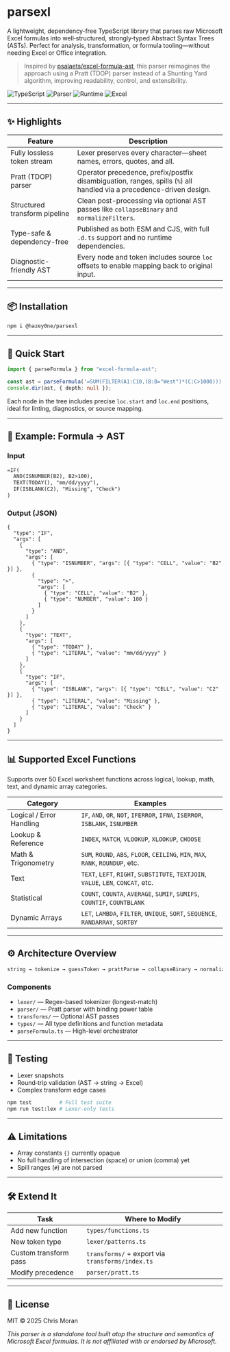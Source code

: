 # parsexl

A lightweight, dependency-free TypeScript library that parses raw Microsoft Excel formulas into well‑structured, strongly‑typed Abstract Syntax Trees (ASTs). Perfect for analysis, transformation, or formula tooling—without needing Excel or Office integration.

> Inspired by [psalaets/excel-formula-ast](https://github.com/psalaets/excel-formula-ast), this parser reimagines the approach using a Pratt (TDOP) parser instead of a Shunting Yard algorithm, improving readability, control, and extensibility.

![TypeScript](https://img.shields.io/badge/Language-TypeScript-3178C6?style=flat&logo=typescript&logoColor=white)
![Parser](<https://img.shields.io/badge/Parser-Pratt%20(TDOP)-blueviolet>)
![Runtime](https://img.shields.io/badge/Runtime-0%20Dependencies-lightgrey)
![Excel](https://img.shields.io/badge/Excel-Compatible-yellowgreen)

---

## ✨ Highlights

| Feature                       | Description                                                                                                          |
| ----------------------------- | -------------------------------------------------------------------------------------------------------------------- |
| Fully lossless token stream   | Lexer preserves every character—sheet names, errors, quotes, and all.                                                |
| Pratt (TDOP) parser           | Operator precedence, prefix/postfix disambiguation, ranges, spills (`%`) all handled via a precedence-driven design. |
| Structured transform pipeline | Clean post-processing via optional AST passes like `collapseBinary` and `normalizeFilters`.                          |
| Type-safe & dependency-free   | Published as both ESM and CJS, with full `.d.ts` support and no runtime dependencies.                                |
| Diagnostic-friendly AST       | Every node and token includes source `loc` offsets to enable mapping back to original input.                         |

---

## 📦 Installation

```bash
npm i @hazey0ne/parsexl
```

---

## 🚀 Quick Start

```ts
import { parseFormula } from "excel-formula-ast";

const ast = parseFormula('=SUM(FILTER(A1:C10,(B:B="West")*(C:C>1000)))');
console.dir(ast, { depth: null });
```

Each node in the tree includes precise `loc.start` and `loc.end` positions, ideal for linting, diagnostics, or source mapping.

---

## 🧐 Example: Formula → AST

### Input

```txt
=IF(
  AND(ISNUMBER(B2), B2>100),
  TEXT(TODAY(), "mm/dd/yyyy"),
  IF(ISBLANK(C2), "Missing", "Check")
)
```

### Output (JSON)

```jsonc
{
  "type": "IF",
  "args": [
    {
      "type": "AND",
      "args": [
        { "type": "ISNUMBER", "args": [{ "type": "CELL", "value": "B2" }] },
        {
          "type": ">",
          "args": [
            { "type": "CELL", "value": "B2" },
            { "type": "NUMBER", "value": 100 }
          ]
        }
      ]
    },
    {
      "type": "TEXT",
      "args": [
        { "type": "TODAY" },
        { "type": "LITERAL", "value": "mm/dd/yyyy" }
      ]
    },
    {
      "type": "IF",
      "args": [
        { "type": "ISBLANK", "args": [{ "type": "CELL", "value": "C2" }] },
        { "type": "LITERAL", "value": "Missing" },
        { "type": "LITERAL", "value": "Check" }
      ]
    }
  ]
}
```

---

## 📊 Supported Excel Functions

Supports over 50 Excel worksheet functions across logical, lookup, math, text, and dynamic array categories.

| Category                 | Examples                                                                          |
| ------------------------ | --------------------------------------------------------------------------------- |
| Logical / Error Handling | `IF`, `AND`, `OR`, `NOT`, `IFERROR`, `IFNA`, `ISERROR`, `ISBLANK`, `ISNUMBER`     |
| Lookup & Reference       | `INDEX`, `MATCH`, `VLOOKUP`, `XLOOKUP`, `CHOOSE`                                  |
| Math & Trigonometry      | `SUM`, `ROUND`, `ABS`, `FLOOR`, `CEILING`, `MIN`, `MAX`, `RANK`, `ROUNDUP`, etc.  |
| Text                     | `TEXT`, `LEFT`, `RIGHT`, `SUBSTITUTE`, `TEXTJOIN`, `VALUE`, `LEN`, `CONCAT`, etc. |
| Statistical              | `COUNT`, `COUNTA`, `AVERAGE`, `SUMIF`, `SUMIFS`, `COUNTIF`, `COUNTBLANK`          |
| Dynamic Arrays           | `LET`, `LAMBDA`, `FILTER`, `UNIQUE`, `SORT`, `SEQUENCE`, `RANDARRAY`, `SORTBY`    |

---

## ⚙️ Architecture Overview

```bash
string → tokenize → guessToken → prattParse → collapseBinary → normalizeFilters → AST
```

### Components

- `lexer/` — Regex-based tokenizer (longest-match)
- `parser/` — Pratt parser with binding power table
- `transforms/` — Optional AST passes
- `types/` — All type definitions and function metadata
- `parseFormula.ts` — High-level orchestrator

---

## 📅 Testing

- Lexer snapshots
- Round‑trip validation (AST → string → Excel)
- Complex transform edge cases

```bash
npm test         # Full test suite
npm run test:lex # Lexer-only tests
```

---

## ⚠️ Limitations

- Array constants `{}` currently opaque
- No full handling of intersection (space) or union (comma) yet
- Spill ranges (`#`) are not parsed

---

## 🛠️ Extend It

| Task                  | Where to Modify                                  |
| --------------------- | ------------------------------------------------ |
| Add new function      | `types/functions.ts`                             |
| New token type        | `lexer/patterns.ts`                              |
| Custom transform pass | `transforms/` + export via `transforms/index.ts` |
| Modify precedence     | `parser/pratt.ts`                                |

---

## 📄 License

MIT © 2025 Chris Moran

_This parser is a standalone tool built atop the structure and semantics of Microsoft Excel formulas. It is not affiliated with or endorsed by Microsoft._
